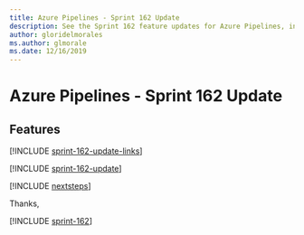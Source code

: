```yaml
---
title: Azure Pipelines - Sprint 162 Update
description: See the Sprint 162 feature updates for Azure Pipelines, including next steps.
author: gloridelmorales
ms.author: glmorale
ms.date: 12/16/2019
---
```


# Azure Pipelines - Sprint 162 Update

## Features

[!INCLUDE [sprint-162-update-links](../includes/pipelines/sprint-162-update-links.md)]

[!INCLUDE [sprint-162-update](../includes/pipelines/sprint-162-update.md)]

[!INCLUDE [nextsteps](../includes/nextsteps.md)]

Thanks,

[!INCLUDE [sprint-162](../includes/signer/sprint-162.md)]
